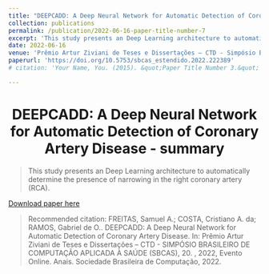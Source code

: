 ```yaml
---
title: "DEEPCADD: A Deep Neural Network for Automatic Detection of Coronary Artery Disease"
collection: publications
permalink: /publication/2022-06-16-paper-title-number-7
excerpt: 'This study presents an Deep Learning architecture to automatically determine the presence of narrowing in the right coronary artery (RCA).'
date: 2022-06-16
venue: 'Prêmio Artur Ziviani de Teses e Dissertações – CTD - Simpósio Brasileiro de Computação Aplicada à Saúde (SBCAS)'
paperurl: 'https://doi.org/10.5753/sbcas_estendido.2022.222389'
# citation: 'Your Name, You. (2015). &quot;Paper Title Number 3.&quot; <i>Journal 1</i>. 1(3).'

---
```


<h1 align="center">
  <a>DEEPCADD: A Deep Neural Network for Automatic Detection of Coronary Artery Disease - summary</a>
  <br/> 
</h1>

> This study presents an Deep Learning architecture to automatically determine the presence of narrowing in the right coronary artery (RCA).

[Download paper here](https://doi.org/10.5753/sbcas_estendido.2022.222389)
<!-- Not available for download yet. -->

> Recommended citation: FREITAS, Samuel A.; COSTA, Cristiano A. da; RAMOS, Gabriel de O.. DEEPCADD: A Deep Neural Network for Automatic Detection of Coronary Artery Disease. In: Prêmio Artur Ziviani de Teses e Dissertações – CTD - SIMPÓSIO BRASILEIRO DE COMPUTAÇÃO APLICADA À SAÚDE (SBCAS), 20. , 2022, Evento Online. Anais. Sociedade Brasileira de Computação, 2022. 

<!-- . p. 26-29. DOI: https://doi.org/10.5753/ercas.2021.17431. -->
